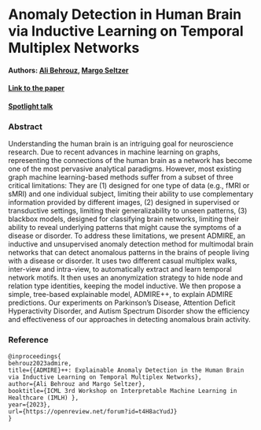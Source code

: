 # Anomaly Detection in Human Brain via Inductive Learning on Temporal Multiplex Networks 



#### Authors: [Ali Behrouz](https://abehrouz.github.io/), [Margo Seltzer](https://www.seltzer.com/margo/)
#### [Link to the paper](https://openreview.net/forum?id=t4H8acYudJ) 
#### [Spotlight talk]()





### Abstract
Understanding the human brain is an intriguing goal for neuroscience research.  Due to recent advances in machine learning on graphs, representing the connections of the human brain as a network has become one of the most pervasive analytical paradigms. However, most existing graph machine learning-based methods suffer from a subset of three critical limitations: They are (1) designed for one type of data (e.g., fMRI or sMRI) and one individual subject, limiting their ability to use complementary information provided by different images, (2)  designed in supervised or transductive settings, limiting their generalizability to unseen patterns, (3) blackbox models, designed for classifying brain networks, limiting their ability to reveal underlying patterns that might cause the symptoms of a disease or disorder. To address these limitations, we present ADMIRE, an inductive and unsupervised anomaly detection method for multimodal brain networks that can detect anomalous patterns in the brains of people living with a disease or disorder. It uses two different casual multiplex walks, inter-view and intra-view, to automatically extract and learn temporal network motifs. It then uses an anonymization strategy to hide node and relation type identities, keeping the model inductive. We then propose a simple, tree-based explainable model, ADMIRE++, to explain ADMIRE predictions. Our experiments on Parkinson’s Disease, Attention Deficit Hyperactivity Disorder, and Autism Spectrum Disorder show the efficiency and effectiveness of our approaches in detecting anomalous brain activity.





### Reference

```
@inproceedings{
behrouz2023admire,
title={{ADMIRE}++: Explainable Anomaly Detection in the Human Brain via Inductive Learning on Temporal Multiplex Networks},
author={Ali Behrouz and Margo Seltzer},
booktitle={ICML 3rd Workshop on Interpretable Machine Learning in Healthcare (IMLH) },
year={2023},
url={https://openreview.net/forum?id=t4H8acYudJ}
}
```
